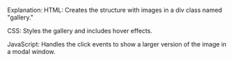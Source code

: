 Explanation:
HTML: Creates the structure with images in a div class named "gallery."

CSS: Styles the gallery and includes hover effects.

JavaScript: Handles the click events to show a larger version of the image in a modal window.
